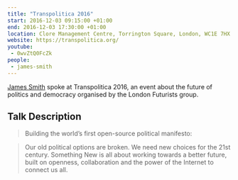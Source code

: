 ```yaml
---
title: "Transpolitica 2016"
start: 2016-12-03 09:15:00 +01:00
end: 2016-12-03 17:30:00 +01:00
location: Clore Management Centre, Torrington Square, London, WC1E 7HX
website: https://transpolitica.org/
youtube:
 - 0wvZtQ0FcZk
people:
 - james-smith
---
```


[James Smith](/people/james-smith) spoke at Transpolitica 2016, an event about the future of politics and democracy organised by the London Futurists group.

## Talk Description

> Building the world’s first open-source political manifesto:

> Our old political options are broken. We need new choices for the 21st century. Something New is all about working towards a better future, built on openness, collaboration and the power of the Internet to connect us all.